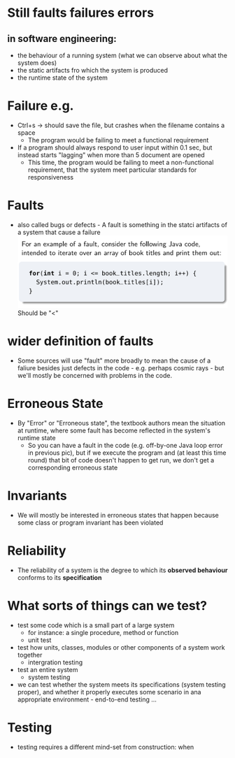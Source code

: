# Still faults failures errors

## in software engineering:

- the behaviour of a running system (what we can observe about what the system does)
- the static artifacts fro which the system is produced
- the runtime state of the system

# Failure e.g.

- Ctrl+s -> should save the file, but crashes when the filename contains a space
  - The program would be failing to meet a functional requirement
- If a program should always respond to user input within 0.1 sec, but instead starts "lagging" when more than 5 document are opened
  - This time, the program would be failing to meet a non-functional requirement, that the system meet particular standards for responsiveness

# Faults

- also called bugs or defects - A fault is something in the statci artifacts of a system that cause a failure
  <img src="../image/lec2pic1.png">
  Should be "<"

# wider definition of faults

- Some sources will use "fault" more broadly to mean the cause of a faliure besides just defects in the code - e.g. perhaps cosmic rays - but we'll mostly be concerned with problems in the code.

# Erroneous State

- By "Error" or "Erroneous state", the textbook authors mean the situation at runtime, where some fault has become reflected in the system's runtime state
  - So you can have a fault in the code (e.g. off-by-one Java loop error in previous pic), but if we execute the program and (at least this time round) that bit of code doesn't happen to get run, we don't get a corresponding erroneous state

# Invariants

- We will mostly be interested in erroneous states that happen because some class or program invariant has been violated

# Reliability

- The reliability of a system is the degree to which its **observed behaviour** conforms to its **specification**

# What sorts of things can we test?

- test some code which is a small part of a large system
  - for instance: a single procedure, method or function
  - unit test
- test how units, classes, modules or other components of a system work together
  - intergration testing
- test an entire system
  - system testing
- we can test whether the system meets its specifications (system testing proper), and whether it properly executes some scenario in ana appropriate environment - end-to-end testing
  ...

# Testing

- testing requires a different mind-set from construction: when
